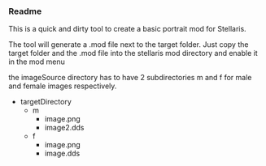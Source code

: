 <h3>Readme</h3>

This is a quick and dirty tool to create a basic portrait mod for Stellaris.

The tool will generate a .mod file next to the target folder. Just copy the target folder and the .mod file into the stellaris mod directory and enable it in the mod menu

the imageSource directory has to have 2 subdirectories m and f for male and female images respectively.
* targetDirectory
  * m
    * image.png
    * image2.dds
  * f
    * image.png
    * image.dds

